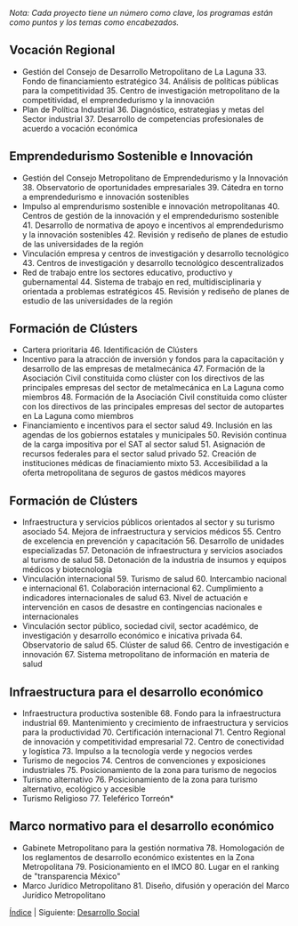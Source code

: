 
_Nota: Cada proyecto tiene un número como clave, los programas están como puntos y los temas como encabezados._

## Vocación Regional

* Gestión del Consejo de Desarrollo Metropolitano de La Laguna
    33. Fondo de financiamiento estratégico
    34. Análisis de políticas públicas para la competitividad
    35. Centro de investigación metropolitano de la competitividad, el emprendedurismo y la innovación
* Plan de Política Industrial
    36. Diagnóstico, estrategias y metas del Sector industrial
    37. Desarrollo de competencias profesionales de acuerdo a vocación económica

## Emprendedurismo Sostenible e Innovación

* Gestión del Consejo Metropolitano de Emprendedurismo y la Innovación
    38. Observatorio de oportunidades empresariales
    39. Cátedra en torno a emprendedurismo e innovación sostenibles
* Impulso al emprendurismo sostenible e innovación metropolitanas
    40. Centros de gestión de la innovación y el emprendedurismo sostenible
    41. Desarrollo de normativa de apoyo e incentivos al emprendedurismo y la innovación sostenibles
    42. Revisión y rediseño de planes de estudio de las universidades de la región
* Vinculación empresa y centros de investigación y desarrollo tecnológico
    43. Centros de investigación y desarrollo tecnológico descentralizados
* Red de trabajo entre los sectores educativo, productivo y gubernamental
    44. Sistema de trabajo en red, multidisciplinaria y orientada a problemas estratégicos
    45. Revisión y rediseño de planes de estudio de las universidades de la región

## Formación de Clústers

* Cartera prioritaria
    46. Identificación de Clústers
* Incentivo para la atracción de inversión y fondos para la capacitación y desarrollo de las empresas de metalmecánica
    47. Formación de la Asociación Civil constituida como clúster con los directivos de las principales empresas del sector de metalmecánica en La Laguna como miembros
    48. Formación de la Asociación Civil constituida como clúster con los directivos de las principales empresas del sector de autopartes en La Laguna como miembros
* Financiamiento e incentivos para el sector salud
    49. Inclusión en las agendas de los gobiernos estatales y municipales
    50. Revisión continua de la carga impositiva por el SAT al sector salud
    51. Asignación de recursos federales para el sector salud privado
    52. Creación de instituciones médicas de finaciamiento mixto
    53. Accesibilidad a la oferta metropolitana de seguros de gastos médicos mayores

## Formación de Clústers

* Infraestructura y servicios públicos orientados al sector y su turismo asociado
    54. Mejora de infraestructura y servicios médicos
    55. Centro de excelencia en prevención y capacitación
    56. Desarrollo de unidades especializadas
    57. Detonación de infraestructura y servicios asociados al turismo de salud
    58. Detonación de la industria de insumos y equipos médicos y biotecnología
* Vinculación internacional
    59. Turismo de salud
    60. Intercambio nacional e internacional
    61. Colaboración internacional
    62. Cumplimiento a indicadores internacionales de salud
    63. Nivel de actuación e intervención en casos de desastre en contingencias nacionales e internacionales
* Vinculación sector público, sociedad civil, sector académico, de investigación y desarrollo económico e inicativa privada
    64. Observatorio de salud
    65. Clúster de salud
    66. Centro de investigación e innovación
    67. Sistema metropolitano de información en materia de salud

## Infraestructura para el desarrollo económico

* Infraestructura productiva sostenible
    68. Fondo para la infraestructura industrial
    69. Mantenimiento y crecimiento de infraestructura y servicios para la productividad
    70. Certificación internacional
    71. Centro Regional de innovación y competitividad empresarial
    72. Centro de conectividad y logística
    73. Impulso a la tecnología verde y negocios verdes
* Turismo de negocios
    74. Centros de convenciones y exposiciones industriales
    75. Posicionamiento de la zona para turismo de negocios
* Turismo alternativo
    76. Posicionamiento de la zona para turismo alternativo, ecológico y accesible
* Turismo Religioso
    77. Teleférico Torreón*

## Marco normativo para el desarrollo económico

* Gabinete Metropolitano para la gestión normativa
    78. Homologación de los reglamentos de desarrollo económico existentes en la Zona Metropolitana
    79. Posicionamiento en el IMCO
    80. Lugar en el ranking de "transparencia México"
* Marco Jurídico Metropolitano
    81. Diseño, difusión y operación del Marco Jurídico Metropolitano

[Índice](indice.html) | Siguiente: [Desarrollo Social](cartera-proyectos-desarrollo-social.html)
